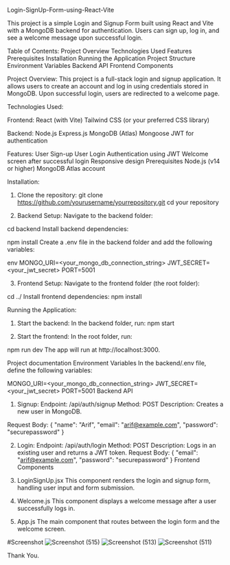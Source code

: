 Login-SignUp-Form-using-React-Vite

This project is a simple Login and Signup Form built using React and Vite with a MongoDB backend for authentication. Users can sign up, log in, and see a welcome message upon successful login.

Table of Contents:
Project Overview
Technologies Used
Features
Prerequisites
Installation
Running the Application
Project Structure
Environment Variables
Backend API
Frontend Components


Project Overview:
This project is a full-stack login and signup application. It allows users to create an account and log in using credentials stored in MongoDB. Upon successful login, users are redirected to a welcome page.

Technologies Used:

Frontend:
React (with Vite)
Tailwind CSS (or your preferred CSS library)

Backend:
Node.js
Express.js
MongoDB (Atlas)
Mongoose
JWT for authentication

Features:
User Sign-up
User Login
Authentication using JWT
Welcome screen after successful login
Responsive design
Prerequisites
Node.js (v14 or higher)
MongoDB Atlas account

Installation:
1. Clone the repository:
git clone https://github.com/yourusername/yourrepository.git
cd your repository

2. Backend Setup:
Navigate to the backend folder:

cd backend
Install backend dependencies:

npm install
Create a .env file in the backend folder and add the following variables:

env
MONGO_URI=<your_mongo_db_connection_string>
JWT_SECRET=<your_jwt_secret>
PORT=5001


3. Frontend Setup:
Navigate to the frontend folder (the root folder):

cd ../
Install frontend dependencies:
npm install

Running the Application:
1. Start the backend:
In the backend folder, run:
npm start

2. Start the frontend:
In the root folder, run:

npm run dev
The app will run at http://localhost:3000.


Project documentation
Environment Variables
In the backend/.env file, define the following variables:


MONGO_URI=<your_mongo_db_connection_string>
JWT_SECRET=<your_jwt_secret>
PORT=5001
Backend API
1. Signup:
Endpoint: /api/auth/signup
Method: POST
Description: Creates a new user in MongoDB.

Request Body:
{
  "name": "Arif",
  "email": "arif@example.com",
  "password": "securepassword"
}

2. Login:
Endpoint: /api/auth/login
Method: POST
Description: Logs in an existing user and returns a JWT token.
Request Body:
{
  "email": "arif@example.com",
  "password": "securepassword"
}
Frontend Components
1. LoginSignUp.jsx
This component renders the login and signup form, handling user input and form submission.

2. Welcome.js
This component displays a welcome message after a user successfully logs in.

3. App.js
The main component that routes between the login form and the welcome screen.

#Screenshot
![Screenshot (515)](https://github.com/user-attachments/assets/c6748b4e-7476-487e-bec0-4bc222aad472)
![Screenshot (513)](https://github.com/user-attachments/assets/89646b71-fc0f-424a-8e2e-70b469758187)
![Screenshot (511)](https://github.com/user-attachments/assets/2a6e95f7-354f-4684-9dc3-cd26bbccf603)


Thank You.
